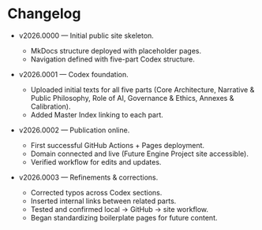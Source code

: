 # Changelog

- v2026.0000 — Initial public site skeleton.
  * MkDocs structure deployed with placeholder pages.
  * Navigation defined with five-part Codex structure.

- v2026.0001 — Codex foundation.
  * Uploaded initial texts for all five parts (Core Architecture, Narrative & Public Philosophy, Role of AI, Governance & Ethics, Annexes & Calibration).
  * Added Master Index linking to each part.

- v2026.0002 — Publication online.
  * First successful GitHub Actions + Pages deployment.
  * Domain connected and live (<span class="notranslate">Future Engine Project</span> site accessible).
  * Verified workflow for edits and updates.

- v2026.0003 — Refinements & corrections.
  * Corrected typos across Codex sections.
  * Inserted internal links between related parts.
  * Tested and confirmed local → GitHub → site workflow.
  * Began standardizing boilerplate pages for future content.
